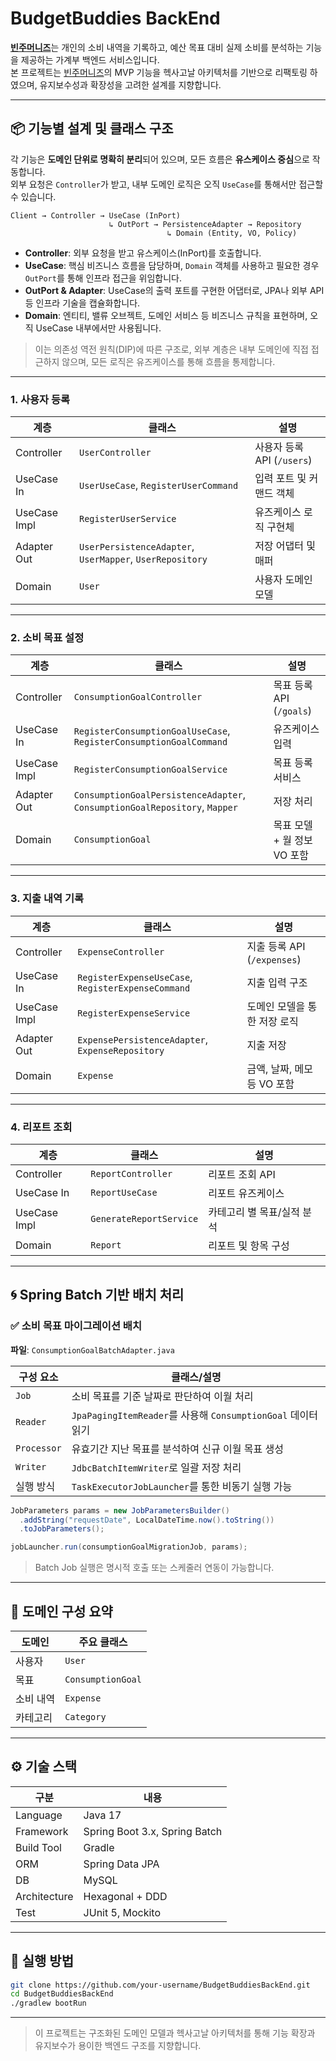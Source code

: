 # BudgetBuddies BackEnd

[**빈주머니즈**](https://github.com/BudgetBuddiesTeam)는 개인의 소비 내역을 기록하고, 예산 목표 대비 실제 소비를 분석하는 기능을 제공하는 가계부 백엔드 서비스입니다.  
본 프로젝트는 [빈주머니즈](https://github.com/BudgetBuddiesTeam)의 MVP 기능을 헥사고날 아키텍처를 기반으로 리팩토링 하였으며, 유지보수성과 확장성을 고려한 설계를 지향합니다.

---

## 📦 기능별 설계 및 클래스 구조

각 기능은 **도메인 단위로 명확히 분리**되어 있으며, 모든 흐름은 **유스케이스 중심**으로 작동합니다.  
외부 요청은 `Controller`가 받고, 내부 도메인 로직은 오직 `UseCase`를 통해서만 접근할 수 있습니다.

```
Client → Controller → UseCase (InPort)
                      ↳ OutPort → PersistenceAdapter → Repository
                                   ↳ Domain (Entity, VO, Policy)
```

- **Controller**: 외부 요청을 받고 유스케이스(InPort)를 호출합니다.
- **UseCase**: 핵심 비즈니스 흐름을 담당하며, `Domain` 객체를 사용하고 필요한 경우 `OutPort`를 통해 인프라 접근을 위임합니다.
- **OutPort & Adapter**: UseCase의 출력 포트를 구현한 어댑터로, JPA나 외부 API 등 인프라 기술을 캡슐화합니다.
- **Domain**: 엔티티, 밸류 오브젝트, 도메인 서비스 등 비즈니스 규칙을 표현하며, 오직 UseCase 내부에서만 사용됩니다.

> 이는 의존성 역전 원칙(DIP)에 따른 구조로, 외부 계층은 내부 도메인에 직접 접근하지 않으며, 모든 로직은 유즈케이스를 통해 흐름을 통제합니다.

---

### 1. 사용자 등록

| 계층 | 클래스 | 설명 |
|------|--------|------|
| Controller | `UserController` | 사용자 등록 API (`/users`) |
| UseCase In | `UserUseCase`, `RegisterUserCommand` | 입력 포트 및 커맨드 객체 |
| UseCase Impl | `RegisterUserService` | 유즈케이스 로직 구현체 |
| Adapter Out | `UserPersistenceAdapter`, `UserMapper`, `UserRepository` | 저장 어댑터 및 매퍼 |
| Domain | `User` | 사용자 도메인 모델 |

---

### 2. 소비 목표 설정

| 계층 | 클래스 | 설명 |
|------|--------|------|
| Controller | `ConsumptionGoalController` | 목표 등록 API (`/goals`) |
| UseCase In | `RegisterConsumptionGoalUseCase`, `RegisterConsumptionGoalCommand` | 유즈케이스 입력 |
| UseCase Impl | `RegisterConsumptionGoalService` | 목표 등록 서비스 |
| Adapter Out | `ConsumptionGoalPersistenceAdapter`, `ConsumptionGoalRepository`, `Mapper` | 저장 처리 |
| Domain | `ConsumptionGoal` | 목표 모델 + 월 정보 VO 포함 |

---

### 3. 지출 내역 기록

| 계층 | 클래스 | 설명 |
|------|--------|------|
| Controller | `ExpenseController` | 지출 등록 API (`/expenses`) |
| UseCase In | `RegisterExpenseUseCase`, `RegisterExpenseCommand` | 지출 입력 구조 |
| UseCase Impl | `RegisterExpenseService` | 도메인 모델을 통한 저장 로직 |
| Adapter Out | `ExpensePersistenceAdapter`, `ExpenseRepository` | 지출 저장 |
| Domain | `Expense` | 금액, 날짜, 메모 등 VO 포함 |

---

### 4. 리포트 조회

| 계층 | 클래스 | 설명 |
|------|--------|------|
| Controller | `ReportController` | 리포트 조회 API |
| UseCase In | `ReportUseCase` | 리포트 유즈케이스 |
| UseCase Impl | `GenerateReportService` | 카테고리 별 목표/실적 분석 |
| Domain | `Report` | 리포트 및 항목 구성 |

---

## 🌀 Spring Batch 기반 배치 처리

### ✅ 소비 목표 마이그레이션 배치

**파일**: `ConsumptionGoalBatchAdapter.java`

| 구성 요소 | 클래스/설명 |
|-----------|-------------|
| `Job` | 소비 목표를 기준 날짜로 판단하여 이월 처리 |
| `Reader` | `JpaPagingItemReader`를 사용해 `ConsumptionGoal` 데이터 읽기 |
| `Processor` | 유효기간 지난 목표를 분석하여 신규 이월 목표 생성 |
| `Writer` | `JdbcBatchItemWriter`로 일괄 저장 처리 |
| 실행 방식 | `TaskExecutorJobLauncher`를 통한 비동기 실행 가능 |

```java
JobParameters params = new JobParametersBuilder()
  .addString("requestDate", LocalDateTime.now().toString())
  .toJobParameters();

jobLauncher.run(consumptionGoalMigrationJob, params);
```

> Batch Job 실행은 명시적 호출 또는 스케줄러 연동이 가능합니다.

---

## 🧬 도메인 구성 요약

| 도메인 | 주요 클래스 |
|--------|-------------|
| 사용자 | `User` |
| 목표 | `ConsumptionGoal` |
| 소비 내역 | `Expense` |
| 카테고리 | `Category` |
---

## ⚙ 기술 스택

| 구분 | 내용 |
|------|------|
| Language | Java 17 |
| Framework | Spring Boot 3.x, Spring Batch |
| Build Tool | Gradle |
| ORM | Spring Data JPA |
| DB | MySQL |
| Architecture | Hexagonal + DDD |
| Test | JUnit 5, Mockito |

---

## 🚀 실행 방법

```bash
git clone https://github.com/your-username/BudgetBuddiesBackEnd.git
cd BudgetBuddiesBackEnd
./gradlew bootRun
```

---

> 이 프로젝트는 구조화된 도메인 모델과 헥사고날 아키텍처를 통해 기능 확장과 유지보수가 용이한 백엔드 구조를 지향합니다.
